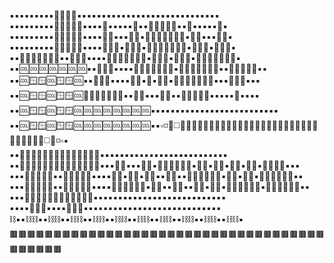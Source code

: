 ▪️▪️▪️▪️▪️▪️▪️▪️▪️🌳🌳🌳🌳▪️▪️▪️▪️▪️▪️▪️▪️▪️▪️▪️▪️▪️▪️▪️▪️▪️▪️▪️▪️▪️▪️▪️▪️▪️▪️▪️▪️▪️<br>
▪️▪️▪️▪️▪️▪️▪️▪️▪️🍏🍏🍏🍏🌳▪️▪️▪️▪️🌟▪️▪️▪️▪️▪️🌟▪️▪️🌟🌟🌟🌟🌟▪️▪️🌟▪️▪️▪️▪️▪️🌟▪️<br>
▪️▪️▪️▪️▪️▪️▪️▪️▪️🍏🍏🍏🍏🍏▪️▪️▪️▪️🌟🌟▪️▪️▪️🌟🌟▪️🌟🌟🌟🌟🌟🌟🌟▪️🌟🌟▪️▪️▪️🌟🌟▪️<br>
▪️▪️▪️▪️▪️▪️▪️▪️▪️🍏🍏🍏🍏🍏▪️▪️▪️▪️🌟🌟🌟▪️🌟🌟🌟▪️🌟🌟🌟🌟🌟🌟🌟▪️🌟🌟🌟▪️🌟🌟🌟▪️<br>
▪️▪️🩵🩵🩵🩵🩵🩵🩵▪️▪️🍏🍏🍏▪️▪️▪️▪️🌟🌟🌟🌟🌟🌟🌟▪️🌟🌟🌟▪️🌟🌟🌟▪️🌟🌟🌟🌟🌟🌟🌟▪️<br>
▪️▪️🆒🆒🆒🆒🆒🆒🆒▪️▪️🍏🍏🍏▪️▪️▪️▪️🌟🌟🌟🌟🌟🌟🌟▪️🌟🌟🌟🌟🌟🌟🌟▪️▪️🌟🌟🌟🌟🌟▪️▪️<br>
▪️▪️🆒🪟🪟🆒🪟🪟🆒▪️▪️🍏🍏🍏▪️▪️▪️▪️🌟🌟▪️🌟▪️🌟🌟▪️🌟🌟🌟🌟🌟🌟🌟▪️▪️▪️🌟🌟🌟▪️▪️▪️<br>
▪️▪️🆒🪟🪟🆒🪟🪟🆒🩵🩵🍏🍏🍏🩵🩵▪️▪️🌟🌟▪️▪️▪️🌟🌟▪️▪️🌟🌟🌟🌟🌟▪️▪️▪️▪️▪️🌟▪️▪️▪️▪️<br>
▪️▪️🆒🪟🪟🆒🪟🪟🆒🆒🆒🆒🆒🆒🆒🆒▪️▪️▪️▪️▪️▪️▪️▪️▪️▪️▪️▪️▪️▪️▪️▪️▪️▪️▪️▪️▪️▪️▪️▪️▪️▪️<br>
▪️▪️🆒🪟🪟🆒🪟🪟🆒🆒🆒🆒🆒🆒🆒🆒▪️▪️▫️◽🤍◻️😶‍🌫️😶‍🌫️😶‍🌫️😶‍🌫️😶‍🌫️😶‍🌫️😶‍🌫️😶‍🌫️😶‍🌫️😶‍🌫️😶‍🌫️😶‍🌫️😶‍🌫️😶‍🌫️😶‍🌫️◻️🤍◽▫️▪️<br>
▪️▪️🔵🔵🔵🔵🔵🔵🔵🔵🔵🔵🔵🔵🔵🔵▪️▪️▪️▪️▪️▪️▪️▪️▪️▪️▪️▪️▪️▪️▪️▪️▪️▪️▪️▪️▪️▪️▪️▪️▪️▪️<br>
▪️▪️🔵🔵🦐🦐🦐🔵🔵🔵🔵🦐🦐🦐🔵🔵▪️▪️▪️😶‍🌫️▪️▪️▪️😶‍🌫️▪️😶‍🌫️😶‍🌫️😶‍🌫️▪️😶‍🌫️▪️😶‍🌫️▪️😶‍🌫️▪️😶‍🌫️▪️😶‍🌫️😶‍🌫️▪️▪️▪️<br>
▪️▪️▪️🦐🦐🦐🦐🦐▪️▪️🦐🦐🦐🦐🦐▪️▪️▪️▪️😶‍🌫️▪️😶‍🌫️▪️😶‍🌫️▪️▪️😶‍🌫️▪️▪️😶‍🌫️😶‍🌫️😶‍🌫️▪️😶‍🌫️▪️😶‍🌫️▪️😶‍🌫️😶‍🌫️😶‍🌫️▪️▪️<br>
▪️▪️▪️🦐🦐🦋🦐🦐▪️▪️🦐🦐🦋🦐🦐▪️▪️▪️▪️😶‍🌫️😶‍🌫️😶‍🌫️▪️😶‍🌫️▪️▪️😶‍🌫️▪️▪️😶‍🌫️▪️😶‍🌫️▪️😶‍🌫️😶‍🌫️😶‍🌫️▪️😶‍🌫️😶‍🌫️😶‍🌫️▪️▪️<br>
▪️▪️▪️🦐🦋🦋🦋🦋🦋🦋🦋🦋🦐🦐🦐▪️▪️▪️▪️▪️▪️▪️▪️▪️▪️▪️▪️▪️▪️▪️▪️▪️▪️▪️▪️▪️▪️▪️▪️▪️▪️▪️<br>
▪️▪️▪️▪️🦐🦐🦐▪️▪️▪️▪️🦐🦐🦐▪️▪️▪️▪️▪️▪️▪️▪️▪️▪️▪️▪️▪️▪️▪️▪️▪️▪️▪️▪️▪️▪️▪️▪️▪️▪️▪️▪️<br>
⛓️▪️▪️⛓️⛓️▪️▪️⛓️⛓️▪️▪️⛓️⛓️▪️▪️⛓️⛓️▪️▪️⛓️⛓️▪️▪️⛓️⛓️▪️▪️⛓️⛓️▪️▪️⛓️⛓️▪️▪️⛓️⛓️▪️▪️⛓️⛓️▪️<br>
🟫🟫🟫🟫🟫🟫🟫🟫🟫🟫🟫🟫🟫🟫🟫🟫🟫🟫🟫🟫🟫🟫🟫🟫🟫🟫🟫🟫🟫🟫🟫🟫🟫🟫🟫🟫🟫🟫🟫🟫🟫🟫<br>

<!---
man-o-valor/man-o-valor is a ✨ special ✨ repository because its `README.md` (this file) appears on your GitHub profile.
You can click the Preview link to take a look at your changes.
--->
